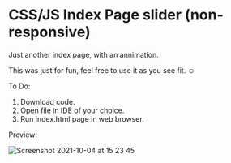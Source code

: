 # CSS/JS Index Page slider (non-responsive)
Just another index page, with an annimation. 

This was just for fun, feel free to use it as you see fit. ☺️

To Do: 
1. Download code.  
2. Open file in IDE of your choice. 
3. Run index.html page in web browser. 

Preview: 

![Screenshot 2021-10-04 at 15 23 45](https://user-images.githubusercontent.com/46840093/135868931-a62653e5-cc1b-45eb-a8b1-f6ba66d730bc.jpg)


